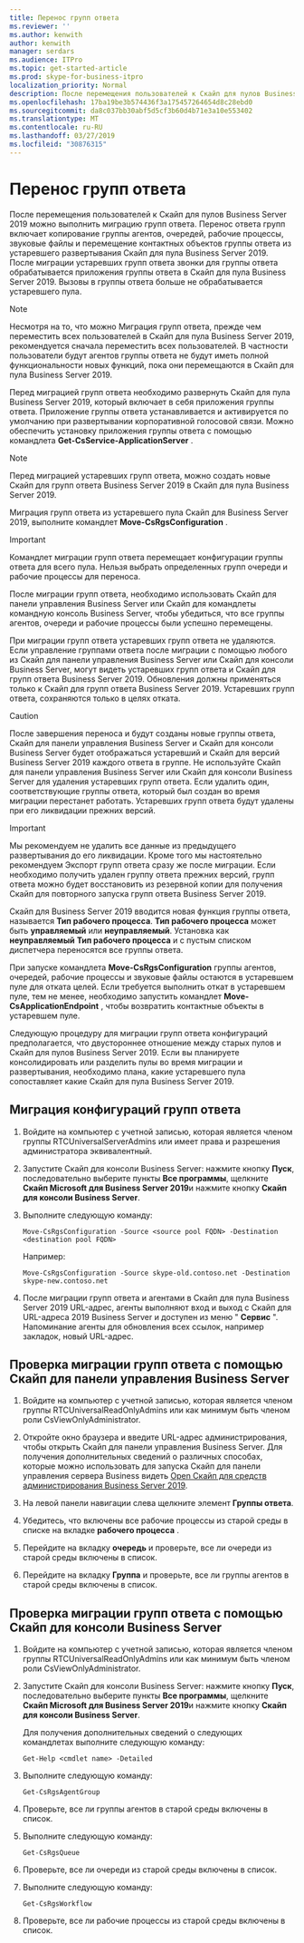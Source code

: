 ```yaml
---
title: Перенос групп ответа
ms.reviewer: ''
ms.author: kenwith
author: kenwith
manager: serdars
ms.audience: ITPro
ms.topic: get-started-article
ms.prod: skype-for-business-itpro
localization_priority: Normal
description: После перемещения пользователей к Скайп для пулов Business Server 2019 можно выполнить миграцию групп ответа. Перенос ответа групп включает копирование группы агентов, очередей, рабочие процессы, звуковые файлы и перемещение контактных объектов группы ответа из устаревшего развертывания Скайп для пула Business Server 2019. После миграции устаревших групп ответа звонки для группы ответа обрабатывается приложения группы ответа в Скайп для пула Business Server 2019. Вызовы в группы ответа больше не обрабатывается устаревшего пула.
ms.openlocfilehash: 17ba19be3b574436f3a175457264654d8c28ebd0
ms.sourcegitcommit: da8c037bb30abf5d5cf3b60d4b71e3a10e553402
ms.translationtype: MT
ms.contentlocale: ru-RU
ms.lasthandoff: 03/27/2019
ms.locfileid: "30876315"
---
```

# <a name="migrate-response-groups"></a>Перенос групп ответа

После перемещения пользователей к Скайп для пулов Business Server 2019 можно выполнить миграцию групп ответа. Перенос ответа групп включает копирование группы агентов, очередей, рабочие процессы, звуковые файлы и перемещение контактных объектов группы ответа из устаревшего развертывания Скайп для пула Business Server 2019. После миграции устаревших групп ответа звонки для группы ответа обрабатывается приложения группы ответа в Скайп для пула Business Server 2019. Вызовы в группы ответа больше не обрабатывается устаревшего пула.
  
> [!NOTE]
> Несмотря на то, что можно Миграция групп ответа, прежде чем переместить всех пользователей в Скайп для пула Business Server 2019, рекомендуется сначала переместить всех пользователей. В частности пользователи будут агентов группы ответа не будут иметь полной функциональности новых функций, пока они перемещаются в Скайп для пула Business Server 2019. 
  
Перед миграцией групп ответа необходимо развернуть Скайп для пула Business Server 2019, который включает в себя приложения группы ответа. Приложение группы ответа устанавливается и активируется по умолчанию при развертывании корпоративной голосовой связи. Можно обеспечить установку приложения группы ответа с помощью командлета **Get-CsService-ApplicationServer** . 
  
> [!NOTE]
> Перед миграцией устаревших групп ответа, можно создать новые Скайп для групп ответа Business Server 2019 в Скайп для пула Business Server 2019. 
  
Миграция групп ответа из устаревшего пула Скайп для Business Server 2019, выполните командлет **Move-CsRgsConfiguration** . 
  
> [!IMPORTANT]
> Командлет миграции групп ответа перемещает конфигурации группы ответа для всего пула. Нельзя выбрать определенных групп очереди и рабочие процессы для переноса. 
  
После миграции групп ответа, необходимо использовать Скайп для панели управления Business Server или Скайп для командлеты командную консоль Business Server, чтобы убедиться, что все группы агентов, очереди и рабочие процессы были успешно перемещены. 
  
При миграции групп ответа устаревших групп ответа не удаляются. Если управление группами ответа после миграции с помощью любого из Скайп для панели управления Business Server или Скайп для консоли Business Server, могут видеть устаревших групп ответа и Скайп для групп ответа Business Server 2019. Обновления должны применяться только к Скайп для групп ответа Business Server 2019. Устаревших групп ответа, сохраняются только в целях отката. 
  
> [!CAUTION]
> После завершения переноса и будут созданы новые группы ответа, Скайп для панели управления Business Server и Скайп для консоли Business Server будет отображаться устаревший и Скайп для версий Business Server 2019 каждого ответа в группе. Не используйте Скайп для панели управления Business Server или Скайп для консоли Business Server для удаления устаревших групп ответа. Если удалить один, соответствующие группы ответа, который был создан во время миграции перестанет работать. Устаревших групп ответа будут удалены при его ликвидации прежних версий. 
  
> [!IMPORTANT]
> Мы рекомендуем не удалить все данные из предыдущего развертывания до его ликвидации. Кроме того мы настоятельно рекомендуем Экспорт групп ответа сразу же после миграции. Если необходимо получить удален группу ответа прежних версий, групп ответа можно будет восстановить из резервной копии для получения Скайп для повторного запуска групп ответа Business Server 2019. 
  
Скайп для Business Server 2019 вводится новая функция группы ответа, называется **Тип рабочего процесса**. **Тип рабочего процесса** может быть **управляемый** или **неуправляемый**. Установка как **неуправляемый** **Тип рабочего процесса** и с пустым списком диспетчера переносятся все группы ответа. 
  
При запуске командлета **Move-CsRgsConfiguration** группы агентов, очередей, рабочие процессы и звуковые файлы остаются в устаревшем пуле для отката целей. Если требуется выполнить откат в устаревшем пуле, тем не менее, необходимо запустить командлет **Move-CsApplicationEndpoint** , чтобы возвратить контактные объекты в устаревшем пуле. 
  
Следующую процедуру для миграции групп ответа конфигураций предполагается, что двустороннее отношение между старых пулов и Скайп для пулов Business Server 2019. Если вы планируете консолидировать или разделить пулы во время миграции и развертывания, необходимо плана, какие устаревшего пула сопоставляет какие Скайп для пула Business Server 2019.
  
## <a name="to-migrate-response-group-configurations"></a>Миграция конфигураций групп ответа

1. Войдите на компьютер с учетной записью, которая является членом группы RTCUniversalServerAdmins или имеет права и разрешения администратора эквивалентный.
    
2. Запустите Скайп для консоли Business Server: нажмите кнопку **Пуск**, последовательно выберите пункты **Все программы**, щелкните **Скайп Microsoft для Business Server 2019**и нажмите кнопку **Скайп для консоли Business Server**.
    
3. Выполните следующую команду:
    
   ```
   Move-CsRgsConfiguration -Source <source pool FQDN> -Destination <destination pool FQDN>
   ```

    Например:
    
   ```
   Move-CsRgsConfiguration -Source skype-old.contoso.net -Destination skype-new.contoso.net
   ```

4. После миграции групп ответа и агентами в Скайп для пула Business Server 2019 URL-адрес, агенты выполняют вход и выход с Скайп для URL-адреса 2019 Business Server и доступен из меню " **Сервис** ". Напоминание агенты для обновления всех ссылок, например закладок, новый URL-адрес. 
    
## <a name="to-verify-response-group-migration-by-using-skype-for-business-server-control-panel"></a>Проверка миграции групп ответа с помощью Скайп для панели управления Business Server

1. Войдите на компьютер с учетной записью, которая является членом группы RTCUniversalReadOnlyAdmins или как минимум быть членом роли CsViewOnlyAdministrator.
    
2. Откройте окно браузера и введите URL-адрес администрирования, чтобы открыть Скайп для панели управления Business Server. Для получения дополнительных сведений о различных способах, которые можно использовать для запуска Скайп для панели управления сервера Business видеть [Open Скайп для средств администрирования Business Server 2019](https://technet.microsoft.com/en-us/library/gg195741(v=ocs.15).aspx). 
    <!-- The above link points to un-rebranded 2013 content we will need to discuss rebrand or bring forward -->
3. На левой панели навигации слева щелкните элемент **Группы ответа**.
    
4. Убедитесь, что включены все рабочие процессы из старой среды в списке на вкладке **рабочего процесса** . 
    
5. Перейдите на вкладку **очередь** и проверьте, все ли очереди из старой среды включены в список. 
    
6. Перейдите на вкладку **Группа** и проверьте, все ли группы агентов в старой среды включены в список. 
    
## <a name="to-verify-response-group-migration-by-using-skype-for-business-server-management-shell"></a>Проверка миграции групп ответа с помощью Скайп для консоли Business Server

1. Войдите на компьютер с учетной записью, которая является членом группы RTCUniversalReadOnlyAdmins или как минимум быть членом роли CsViewOnlyAdministrator.
    
2. Запустите Скайп для консоли Business Server: нажмите кнопку **Пуск**, последовательно выберите пункты **Все программы**, щелкните **Скайп Microsoft для Business Server 2019**и нажмите кнопку **Скайп для консоли Business Server**.
    
    Для получения дополнительных сведений о следующих командлетах выполните следующую команду:
    
   ```
   Get-Help <cmdlet name> -Detailed
   ```

3. Выполните следующую команду:
    
   ```
   Get-CsRgsAgentGroup
   ```

4. Проверьте, все ли группы агентов в старой среды включены в список.
    
5. Выполните следующую команду:
    
   ```
   Get-CsRgsQueue
   ```

6. Проверьте, все ли очереди из старой среды включены в список.
    
7. Выполните следующую команду:
    
   ```
   Get-CsRgsWorkflow
   ```

8. Проверьте, все ли рабочие процессы из старой среды включены в список.
    

